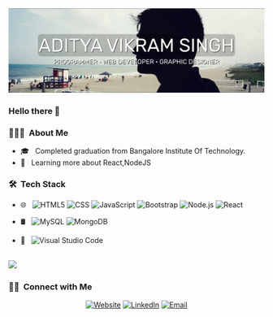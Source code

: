 
<img src="https://raw.githubusercontent.com/AVS1508/AVS1508/master/assets/Aditya%20Vikram%20Singh%20Banner.png">

### Hello there 👋

<h3> 👨🏻‍💻 &nbsp;About Me </h3>

- 🎓 &nbsp; Completed graduation from Bangalore Institute Of Technology.
- 🌱 &nbsp; Learning more about React,NodeJS

<h3> 🛠 &nbsp;Tech Stack</h3>

- 🌐 &nbsp;
  ![HTML5](https://img.shields.io/badge/-HTML5-333333?style=flat&logo=HTML5)
  ![CSS](https://img.shields.io/badge/-CSS-333333?style=flat&logo=CSS3&logoColor=1572B6)
  ![JavaScript](https://img.shields.io/badge/-JavaScript-333333?style=flat&logo=javascript)
  ![Bootstrap](https://img.shields.io/badge/-Bootstrap-333333?style=flat&logo=bootstrap&logoColor=563D7C)
  ![Node.js](https://img.shields.io/badge/-Node.js-333333?style=flat&logo=node.js)
  ![React](https://img.shields.io/badge/-React-333333?style=flat&logo=react)
- 🛢 &nbsp;
  ![MySQL](https://img.shields.io/badge/-MySQL-333333?style=flat&logo=mysql)
  ![MongoDB](https://img.shields.io/badge/-MongoDB-333333?style=flat&logo=mongodb)

- 🔧 &nbsp;
  ![Visual Studio Code](https://img.shields.io/badge/-Visual%20Studio%20Code-333333?style=flat&logo=visual-studio-code&logoColor=007ACC)
<br/>

<a href="https://github.com/DharaniVelkur">
  <img height="180em" src="https://github-readme-stats.vercel.app/api/top-langs/?username=DharaniVelkur&theme=buefy&layout=compact" />
</a>

<br/>

<h3> 🤝🏻 &nbsp;Connect with Me </h3>

<p align="center">
<a href="https://my-portfolio-alpha-gold.vercel.app/"><img alt="Website" src="https://img.shields.io/badge/Website-www.dharanivelkur.com-blue?style=flat-square&logo=google-chrome"></a>
<a href="https://www.linkedin.com/in/velkur-dharani-95a166284/"><img alt="LinkedIn" src="https://img.shields.io/badge/LinkedIn-Velkur%20Dharani-blue?style=flat-square&logo=linkedin"></a>
<a href="mailto:dharanivelkur@gmail.com"><img alt="Email" src="https://img.shields.io/badge/Email-dharanivelkur@gmail.com-blue?style=flat-square&logo=gmail"></a>
</p>

